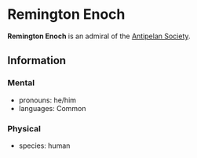 # Remington Enoch

**Remington Enoch** is an admiral of the [Antipelan Society](../antipelan-society.md).

## Information

### Mental

- pronouns: he/him
- languages: Common

### Physical

- species: human
